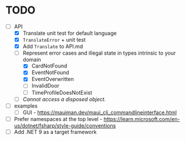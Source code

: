# TODO

- [ ] API
    - [x] Translate unit test for default language
    - [x] `TranslateError` + unit test
    - [x] Add `Translate` to API.md
    - [ ] Represent error cases and illegal state in types intrinsic to your domain
        - [x] CardNotFound
        - [x] EventNotFound
        - [x] EventOverwritten
        - [ ] InvalidDoor
        - [ ] TimeProfileDoesNotExist

    - [ ] _Cannot access a disposed object._

- [ ] examples
    - [ ] GUI
          - https://mauiman.dev/maui_cli_commandlineinterface.html

- [ ] Prefer namespaces at the top level
      - https://learn.microsoft.com/en-us/dotnet/fsharp/style-guide/conventions
- [ ] Add .NET 9 as a target framework
